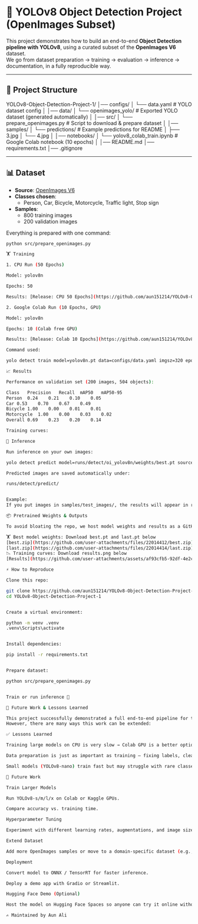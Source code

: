 # 🚀 YOLOv8 Object Detection Project (OpenImages Subset)

This project demonstrates how to build an end-to-end **Object Detection pipeline with YOLOv8**, using a curated subset of the **OpenImages V6** dataset.  
We go from dataset preparation → training → evaluation → inference → documentation, in a fully reproducible way.

---

## 📂 Project Structure

YOLOv8-Object-Detection-Project-1/
│── configs/
│ └── data.yaml # YOLO dataset config
│
│── data/
│ └── openimages_yolo/ # Exported YOLO dataset (generated automatically)
│
│── src/
│ └── prepare_openimages.py # Script to download & prepare dataset
│
│── samples/
│ └── predictions/ # Example predictions for README
│ ├── 3.jpg
│ └── 4.jpg
│
│── notebooks/
│ └── yolov8_colab_train.ipynb # Google Colab notebook (10 epochs)
│
│── README.md
│── requirements.txt
│── .gitignore


---

## 📊 Dataset

- **Source**: [OpenImages V6](https://storage.googleapis.com/openimages/web/index.html)  
- **Classes chosen**:  
  - Person, Car, Bicycle, Motorcycle, Traffic light, Stop sign
- **Samples**:  
  - 800 training images  
  - 200 validation images  

Everything is prepared with one command:

```bash
python src/prepare_openimages.py

🏋️ Training

1. CPU Run (50 Epochs)

Model: yolov8n

Epochs: 50

Results: [Release: CPU 50 Epochs](https://github.com/aun151214/YOLOv8-Object-Detection-Project-1/releases/tag/v1.0.0)

2. Google Colab Run (10 Epochs, GPU)

Model: yolov8n

Epochs: 10 (Colab free GPU)

Results: [Release: Colab 10 Epochs](https://github.com/aun151214/YOLOv8-Object-Detection-Project-1/releases/tag/colab-10ep)

Command used:

yolo detect train model=yolov8n.pt data=configs/data.yaml imgsz=320 epochs=50 batch=16 name=oi_yolov

📈 Results

Performance on validation set (200 images, 504 objects):

Class	Precision	Recall	mAP50	mAP50-95
Person	0.24	0.21	0.10	0.05
Car	0.53	0.70	0.67	0.49
Bicycle	1.00	0.00	0.01	0.01
Motorcycle	1.00	0.00	0.03	0.02
Overall	0.69	0.23	0.20	0.14

Training curves:

🔮 Inference

Run inference on your own images:

yolo detect predict model=runs/detect/oi_yolov8n/weights/best.pt source=samples/test_images/ save=True

Predicted images are saved automatically under:

runs/detect/predict/


Example:
If you put images in samples/test_images/, the results will appear in runs/detect/predict/.

📦 Pretrained Weights & Outputs

To avoid bloating the repo, we host model weights and results as a GitHub Release:

🏋️ Best model weights: Download best.pt and last.pt below
[best.zip](https://github.com/user-attachments/files/22014412/best.zip)
[last.zip](https://github.com/user-attachments/files/22014414/last.zip)
📉 Training curves: Download results.png below
[Results](https://github.com/user-attachments/assets/af93cfb5-92df-4e2c-b377-5d096a95aa51)

⚡ How to Reproduce

Clone this repo:

git clone https://github.com/aun151214/YOLOv8-Object-Detection-Project-1.git
cd YOLOv8-Object-Detection-Project-1


Create a virtual environment:

python -m venv .venv
.venv\Scripts\activate


Install dependencies:

pip install -r requirements.txt


Prepare dataset:

python src/prepare_openimages.py


Train or run inference 🚀

🔮 Future Work & Lessons Learned

This project successfully demonstrated a full end-to-end pipeline for training YOLOv8 on a curated subset of OpenImages V6.
However, there are many ways this work can be extended:

✅ Lessons Learned

Training large models on CPU is very slow → Colab GPU is a better option.

Data preparation is just as important as training — fixing labels, cleaning splits, and exporting in YOLO format took significant effort.

Small models (YOLOv8-nano) train fast but may struggle with rare classes (e.g., Bicycle, Motorcycle).

🚀 Future Work

Train Larger Models

Run YOLOv8-s/m/l/x on Colab or Kaggle GPUs.

Compare accuracy vs. training time.

Hyperparameter Tuning

Experiment with different learning rates, augmentations, and image sizes.

Extend Dataset

Add more OpenImages samples or move to a domain-specific dataset (e.g., industrial defect detection).

Deployment

Convert model to ONNX / TensorRT for faster inference.

Deploy a demo app with Gradio or Streamlit.

Hugging Face Demo (Optional)

Host the model on Hugging Face Spaces so anyone can try it online without setup.

✍️ Maintained by Aun Ali
